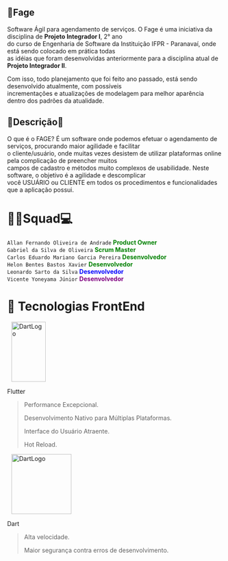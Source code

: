 ## 📝Fage

Software Ágil para agendamento de serviços. O Fage é uma iniciativa da disciplina de **Projeto Integrador I**, 2° ano   
do curso de Engenharia de Software da Instituição IFPR - Paranavaí, onde está sendo colocado em prática todas   
as idéias que foram desenvolvidas anteriormente para a disciplina atual de **Projeto Integrador II**.   

Com isso, todo planejamento que foi feito ano passado, está sendo desenvolvido atualmente, com possíveis   
incrementações e atualizações de modelagem para melhor aparência dentro dos padrões da atualidade.

## 📃Descrição📃

O que é o FAGE? É um software onde podemos efetuar o agendamento de serviços, procurando maior agilidade e facilitar   
o cliente/usuário, onde muitas vezes desistem de utilizar plataformas online pela complicação de preencher muitos   
campos de cadastro e métodos muito complexos de usabilidade. Neste software, o objetivo é a agilidade e descomplicar   
você USUÁRIO ou CLIENTE em todos os procedimentos e funcionalidades que a aplicação possui.

# 👨‍💻Squad💻

```Allan Fernando Oliveira de Andrade``` <a style="color:green">  **Product Owner** </a>  
```Gabriel da Silva de Oliveira``` <a style="color:green">  **Scrum Master** </a>   
```Carlos Eduardo Mariano Garcia Pereira```  <a style="color:green">  **Desenvolvedor** </a>  
```Helon Bentes Bastos Xavier``` <a style="color:green">  **Desenvolvedor** </a>  
```Leonardo Sarto da Silva```  <a style="color:blue">  **Desenvolvedor** </a>   
```Vicente Yoneyama Júnior``` <a style="color:purple">  **Desenvolvedor** </a>

# 🔎 Tecnologias FrontEnd

<img src="https://storage.googleapis.com/cms-storage-bucket/0dbfcc7a59cd1cf16282.png" style="margin-left: 10px" alt="DartLogo" height="140" width="80">

Flutter

> Performance Excepcional.
>
> Desenvolvimento Nativo para Múltiplas Plataformas.
>
> Interface do Usuário Atraente.
>
> Hot Reload.


<img src="https://upload.wikimedia.org/wikipedia/commons/c/c6/Dart_logo.png" style="margin-left: 10px" alt="DartLogo" height="140" width="140">



Dart

> Alta velocidade.
>
> Maior segurança contra erros de desenvolvimento.
